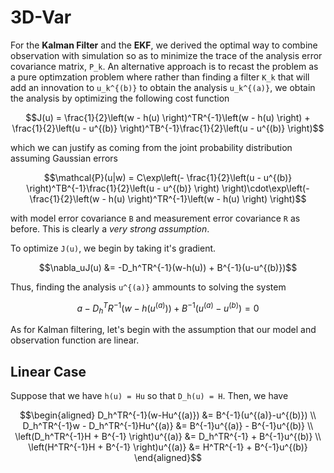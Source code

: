 # 3D-Var 
For the **Kalman Filter** and the **EKF**, we derived the optimal way to combine observation with simulation so as to minimize the trace of the analysis error covariance matrix, ``P_k``. An alternative approach is to recast the problem as a pure optimzation problem where rather than finding a filter ``K_k`` that will add an innovation to ``u_k^{(b)}`` to obtain the analysis ``u_k^{(a)}``, we obtain the analysis by optimizing the following cost function
```math
J(u) = \frac{1}{2}\left(w - h(u) \right)^TR^{-1}\left(w - h(u) \right) + \frac{1}{2}\left(u - u^{(b)} \right)^TB^{-1}\frac{1}{2}\left(u - u^{(b)} \right)
```
which we can justify as coming from the joint probability distribution assuming Gaussian errors
```math
\mathcal{P}(u|w) = C\exp\left(- \frac{1}{2}\left(u - u^{(b)} \right)^TB^{-1}\frac{1}{2}\left(u - u^{(b)} \right) \right)\cdot\exp\left(-  \frac{1}{2}\left(w - h(u) \right)^TR^{-1}\left(w - h(u) \right) \right)
```
with model error covariance ``B`` and measurement error covariance ``R`` as before. This is clearly a *very strong assumption*.

To optimize ``J(u)``, we begin by taking it's gradient.
```math
\nabla_uJ(u) &= -D_h^TR^{-1}(w-h(u)) + B^{-1}(u-u^{(b)})
```
Thus, finding the analysis ``u^{(a)}`` ammounts to solving the system 
```math
a-D_h^TR^{-1}(w-h(u^{(a)})) + B^{-1}(u^{(a)}-u^{(b)}) = 0
```

As for Kalman filtering, let's begin with the assumption that our model and observation function are linear. 

## Linear Case
Suppose that we have ``h(u) = Hu`` so that ``D_h(u) = H``. Then, we have 
```math 
\begin{aligned}
    D_h^TR^{-1}(w-Hu^{(a)}) &= B^{-1}(u^{(a)}-u^{(b)}) \\ 
    D_h^TR^{-1}w - D_h^TR^{-1}Hu^{(a)} &= B^{-1}u^{(a)} - B^{-1}u^{(b)} \\ 
    \left(D_h^TR^{-1}H + B^{-1} \right)u^{(a)} &= D_h^TR^{-1} + B^{-1}u^{(b)} \\
    \left(H^TR^{-1}H + B^{-1} \right)u^{(a)} &= H^TR^{-1} + B^{-1}u^{(b)}
\end{aligned}
```
